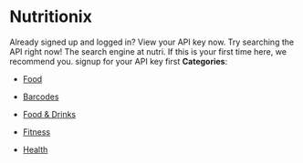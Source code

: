 # Nutritionix


Already signed up and logged in? View your API key now. Try searching the API right now! The search engine at nutri. If this is your first time here, we recommend you. signup for your API key first
**Categories**:

- [Food](https://github/awesome-apis/awesome-apis#food)

- [Barcodes](https://github/awesome-apis/awesome-apis#barcodes)

- [Food & Drinks](https://github/awesome-apis/awesome-apis#food-and-drinks)

- [Fitness](https://github/awesome-apis/awesome-apis#fitness)

- [Health](https://github/awesome-apis/awesome-apis#health)



